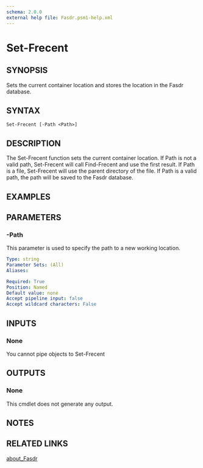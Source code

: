 ```yaml
---
schema: 2.0.0
external help file: Fasdr.psm1-help.xml
---
```


# Set-Frecent
## SYNOPSIS
Sets the current container location and stores the location in the Fasdr database.
## SYNTAX

```
Set-Frecent [-Path <Path>]
```

## DESCRIPTION
The Set-Frecent function sets the current container location.  If Path is not a valid path, Set-Frecent will call Find-Frecent and use the first result.
If Path is a file, Set-Frecent will use the parent directory of the file.  If Path is a valid path, the path will be saved to the Fasdr database.
## EXAMPLES

## PARAMETERS

### -Path
This parameter is used to specify the path to a new working location.
```yaml
Type: string
Parameter Sets: (All)
Aliases:

Required: True
Position: Named
Default value: none
Accept pipeline input: false
Accept wildcard characters: False
```

## INPUTS

### None
You cannot pipe objects to Set-Frecent
## OUTPUTS

### None
This cmdlet does not generate any output.
## NOTES

## RELATED LINKS

[about_Fasdr]()


